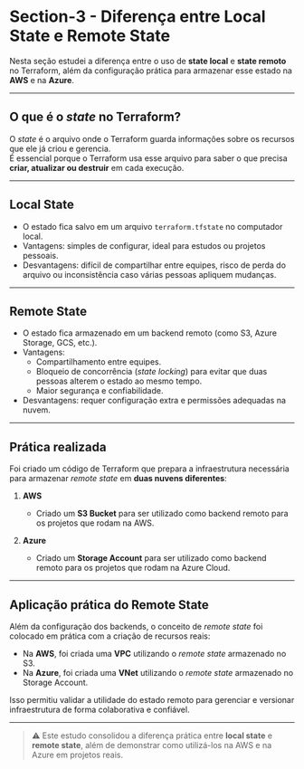 # Section-3 - Diferença entre Local State e Remote State

Nesta seção estudei a diferença entre o uso de **state local** e **state remoto** no Terraform, além da configuração prática para armazenar esse estado na **AWS** e na **Azure**.

---

## O que é o *state* no Terraform?

O *state* é o arquivo onde o Terraform guarda informações sobre os recursos que ele já criou e gerencia.  
É essencial porque o Terraform usa esse arquivo para saber o que precisa **criar, atualizar ou destruir** em cada execução.

---

## Local State

- O estado fica salvo em um arquivo `terraform.tfstate` no computador local.  
- Vantagens: simples de configurar, ideal para estudos ou projetos pessoais.  
- Desvantagens: difícil de compartilhar entre equipes, risco de perda do arquivo ou inconsistência caso várias pessoas apliquem mudanças.  

---

## Remote State

- O estado fica armazenado em um backend remoto (como S3, Azure Storage, GCS, etc.).  
- Vantagens:  
  - Compartilhamento entre equipes.  
  - Bloqueio de concorrência (*state locking*) para evitar que duas pessoas alterem o estado ao mesmo tempo.  
  - Maior segurança e confiabilidade.  
- Desvantagens: requer configuração extra e permissões adequadas na nuvem.  

---

## Prática realizada

Foi criado um código de Terraform que prepara a infraestrutura necessária para armazenar *remote state* em **duas nuvens diferentes**:

1. **AWS**  
   - Criado um **S3 Bucket** para ser utilizado como backend remoto para os projetos que rodam na AWS.  

2. **Azure**  
   - Criado um **Storage Account** para ser utilizado como backend remoto para os projetos que rodam na Azure Cloud.  

---

## Aplicação prática do Remote State

Além da configuração dos backends, o conceito de *remote state* foi colocado em prática com a criação de recursos reais:

- Na **AWS**, foi criada uma **VPC** utilizando o *remote state* armazenado no S3.  
- Na **Azure**, foi criada uma **VNet** utilizando o *remote state* armazenado no Storage Account.  

Isso permitiu validar a utilidade do estado remoto para gerenciar e versionar infraestrutura de forma colaborativa e confiável.

---

> ⚠️ Este estudo consolidou a diferença prática entre **local state** e **remote state**, além de demonstrar como utilizá-los na AWS e na Azure em projetos reais.
